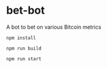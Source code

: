 # bet-bot

A bot to bet on various Bitcoin metrics

`npm install`

`npm run build`

`npm run start`
